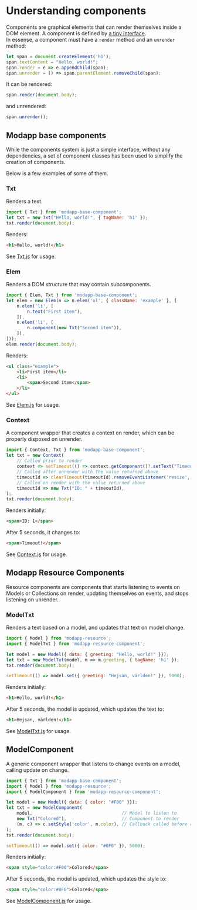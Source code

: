 # Understanding components

Components are graphical elements that can render themselves inside a DOM
element. A component is defined by [a tiny
interface](https://github.com/jirenius/modapp/blob/master/docs/docs.md#Component).  
In essense, a component must have a `render` method and an `unrender` method:

```javascript
let span = document.createElement('h1');
span.textContent = "Hello, world!";
span.render = e => e.appendChild(span);
span.unrender = () => span.parentElement.removeChild(span);
```
It can be rendered:
```javascript
span.render(document.body);
```
and unrendered:
```javascript
span.unrender();
```

## Modapp base components

While the components system is just a simple interface, without any
dependencies, a set of component classes has been used to simplify the creation
of components.

Below is a few examples of some of them.

### Txt

Renders a text.

```javascript
import { Txt } from 'modapp-base-component';
let txt = new Txt("Hello, world!", { tagName: 'h1' });
txt.render(document.body);
```

Renders:
```html
<h1>Hello, world!</h1>
```

See [Txt.js](https://github.com/jirenius/modapp-base-component/blob/master/src/Txt.js) for usage.

### Elem

Renders a DOM structure that may contain subcomponents.

```javascript
import { Elem, Txt } from 'modapp-base-component';
let elem = new Elem(n => n.elem('ul', { className: 'example' }, [
	n.elem('li', [
		n.text("First item"),
	]),
	n.elem('li', [
		n.component(new Txt("Second item")),
	]),
]));
elem.render(document.body);
```

Renders:
```html
<ul class="example">
	<li>First item</li>
	<li>
		<span>Second item</span>
	</li>
</ul>
```
See [Elem.js](https://github.com/jirenius/modapp-base-component/blob/master/src/Elem.js) for usage.

### Context

A component wrapper that creates a context on render, which can be properly
disposed on unrender.

```javascript
import { Context, Txt } from 'modapp-base-component';
let txt = new Context(
	// Called prior to render
	context => setTimeout(() => context.getComponent()?.setText("Timeout!"), 5000),
	// Called after unrender with the value returned above
	timeoutId => clearTimeout(timeoutId).removeEventListener('resize', onResize),
	// Called on render with the value returned above
	timeoutId => new Txt("ID: " + timeoutId),
);
txt.render(document.body);
```

Renders initially:
```html
<span>ID: 1</span>
```

After 5 seconds, it changes to:
```html
<span>Timeout!</span>
```

See [Context.js](https://github.com/jirenius/modapp-base-component/blob/master/src/Context.js) for usage.

## Modapp Resource Components

Resource components are components that starts listening to events on Models or
Collections on render, updating themselves on events, and stops listening on
unrender.

### ModelTxt

Renders a text based on a model, and updates that text on model change.

```javascript
import { Model } from 'modapp-resource';
import { ModelTxt } from 'modapp-resource-component';

let model = new Model({ data: { greeting: "Hello, world!" }});
let txt = new ModelTxt(model, m => m.greeting, { tagName: 'h1' });
txt.render(document.body);

setTimeout(() => model.set({ greeting: "Hejsan, världen!" }), 5000);
```

Renders initially:
```html
<h1>Hello, world!</h1>
```

After 5 seconds, the model is updated, which updates the text to:
```html
<h1>Hejsan, världen!</h1>
```

See [ModelTxt.js](https://github.com/jirenius/modapp-resource-component/blob/master/src/ModelTxt.js) for usage.

## ModelComponent

A generic component wrapper that listens to change events on a model, calling
update on change.

```javascript
import { Txt } from 'modapp-base-component';
import { Model } from 'modapp-resource';
import { ModelComponent } from 'modapp-resource-component';

let model = new Model({ data: { color: "#F00" }});
let txt = new ModelComponent(
	model,                                  // Model to listen to
	new Txt("Colored"),                     // Component to render
	(m, c) => c.setStyle('color', m.color), // Callback called before render and on model update
);
txt.render(document.body);

setTimeout(() => model.set({ color: "#0F0" }), 5000);
```

Renders initially:
```html
<span style="color:#F00">Colored</span>
```

After 5 seconds, the model is updated, which updates the style to:
```html
<span style="color:#0F0">Colored</span>
```

See [ModelComponent.js](https://github.com/jirenius/modapp-resource-component/blob/master/src/ModelComponent.js) for usage.
